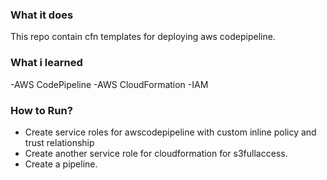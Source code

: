 ### What it does
This repo contain cfn templates for deploying aws codepipeline.

### What i learned
-AWS CodePipeline
-AWS CloudFormation
-IAM

### How to Run?
- Create service roles for awscodepipeline with custom inline policy and trust relationship
- Create another service role for cloudformation for s3fullaccess.
- Create a pipeline.
